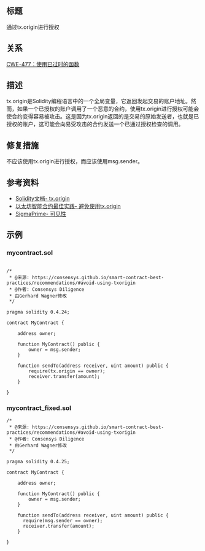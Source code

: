 ## 标题
通过tx.origin进行授权

## 关系
[CWE-477：使用已过时的函数](https://cwe.mitre.org/data/definitions/477.html)

## 描述
tx.origin是Solidity编程语言中的一个全局变量，它返回发起交易的账户地址。然而，如果一个已授权的账户调用了一个恶意的合约，使用tx.origin进行授权可能会使合约变得容易被攻击。这是因为tx.origin返回的是交易的原始发送者，也就是已授权的账户，这可能会向易受攻击的合约发送一个已通过授权检查的调用。

## 修复措施
不应该使用tx.origin进行授权，而应该使用msg.sender。

## 参考资料
* [Solidity文档- tx.origin](https://solidity.readthedocs.io/en/develop/security-considerations.html#tx-origin)
* [以太坊智能合约最佳实践- 避免使用tx.origin](https://consensys.github.io/smart-contract-best-practices/development-recommendations/solidity-specific/tx-origin/)
* [SigmaPrime- 可见性](https://github.com/sigp/solidity-security-blog#tx-origin)

## 示例

### mycontract.sol
```solidity

/*
 * @来源: https://consensys.github.io/smart-contract-best-practices/recommendations/#avoid-using-txorigin
 * @作者: Consensys Diligence  
 * 由Gerhard Wagner修改
 */

pragma solidity 0.4.24;

contract MyContract {

    address owner;

    function MyContract() public {
        owner = msg.sender;
    }

    function sendTo(address receiver, uint amount) public {
        require(tx.origin == owner);
        receiver.transfer(amount);
    }

}
```

### mycontract_fixed.sol
```solidity
/*
 * @来源: https://consensys.github.io/smart-contract-best-practices/recommendations/#avoid-using-txorigin
 * @作者: Consensys Diligence
 * 由Gerhard Wagner修改
 */

pragma solidity 0.4.25;

contract MyContract {

    address owner;

    function MyContract() public {
        owner = msg.sender;
    }

    function sendTo(address receiver, uint amount) public {
      require(msg.sender == owner);
      receiver.transfer(amount);
    }

}
```